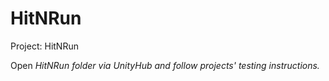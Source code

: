 # HitNRun
<p>Project: HitNRun<p>
Open <i>HitNRun<i> folder via <i>UnityHub<i> and follow projects' testing instructions.
